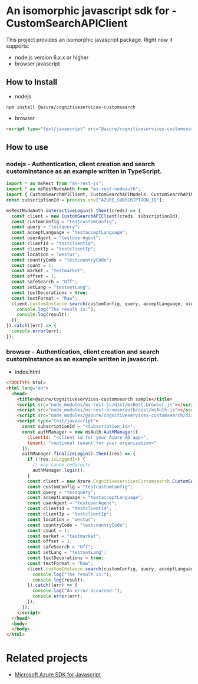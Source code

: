 # An isomorphic javascript sdk for - CustomSearchAPIClient
This project provides an isomorphic javascript package. Right now it supports:
- node.js version 6.x.x or higher
- browser javascript

## How to Install

- nodejs
```
npm install @azure/cognitiveservices-customsearch
```
- browser
```html
<script type="text/javascript" src="@azure/cognitiveservices-customsearch/dist/cognitiveservices-customsearch.js"></script>
```

## How to use

### nodejs - Authentication, client creation and search customInstance as an example written in TypeScript.

```ts
import * as msRest from "ms-rest-js";
import * as msRestNodeAuth from "ms-rest-nodeauth";
import { CustomSearchAPIClient, CustomSearchAPIModels, CustomSearchAPIMappers } from "@azure/cognitiveservices-customsearch";
const subscriptionId = process.env["AZURE_SUBSCRIPTION_ID"];

msRestNodeAuth.interactiveLogin().then((creds) => {
  const client = new CustomSearchAPIClient(creds, subscriptionId);
  const customConfig = "testcustomConfig";
  const query = "testquery";
  const acceptLanguage = "testacceptLanguage";
  const userAgent = "testuserAgent";
  const clientId = "testclientId";
  const clientIp = "testclientIp";
  const location = "westus";
  const countryCode = "testcountryCode";
  const count = 1;
  const market = "testmarket";
  const offset = 1;
  const safeSearch = "Off";
  const setLang = "testsetLang";
  const textDecorations = true;
  const textFormat = "Raw";
  client.customInstance.search(customConfig, query, acceptLanguage, userAgent, clientId, clientIp, location, countryCode, count, market, offset, safeSearch, setLang, textDecorations, textFormat).then((result) => {
    console.log("The result is:");
    console.log(result);
  });
}).catch((err) => {
  console.error(err);
});
```

### browser - Authentication, client creation and search customInstance as an example written in javascript.

- index.html
```html
<!DOCTYPE html>
<html lang="en">
  <head>
    <title>@azure/cognitiveservices-customsearch sample</title>
    <script src="node_modules/ms-rest-js/dist/msRest.browser.js"></script>
    <script src="node_modules/ms-rest-browserauth/dist/msAuth.js"></script>
    <script src="node_modules/@azure/cognitiveservices-customsearch/dist/cognitiveservices-customsearch.js"></script>
    <script type="text/javascript">
      const subscriptionId = "<Subscription_Id>";
      const authManager = new msAuth.AuthManager({
        clientId: "<client id for your Azure AD app>",
        tenant: "<optional tenant for your organization>"
      });
      authManager.finalizeLogin().then((res) => {
        if (!res.isLoggedIn) {
          // may cause redirects
          authManager.login();
        }
        const client = new Azure.CognitiveservicesCustomsearch.CustomSearchAPIClient(res.creds, subscriptionId);
        const customConfig = "testcustomConfig";
        const query = "testquery";
        const acceptLanguage = "testacceptLanguage";
        const userAgent = "testuserAgent";
        const clientId = "testclientId";
        const clientIp = "testclientIp";
        const location = "westus";
        const countryCode = "testcountryCode";
        const count = 1;
        const market = "testmarket";
        const offset = 1;
        const safeSearch = "Off";
        const setLang = "testsetLang";
        const textDecorations = true;
        const textFormat = "Raw";
        client.customInstance.search(customConfig, query, acceptLanguage, userAgent, clientId, clientIp, location, countryCode, count, market, offset, safeSearch, setLang, textDecorations, textFormat).then((result) => {
          console.log("The result is:");
          console.log(result);
        }).catch((err) => {
          console.log("An error occurred:");
          console.error(err);
        });
      });
    </script>
  </head>
  <body>
  </body>
</html>
```

# Related projects
 - [Microsoft Azure SDK for Javascript](https://github.com/Azure/azure-sdk-for-js)
